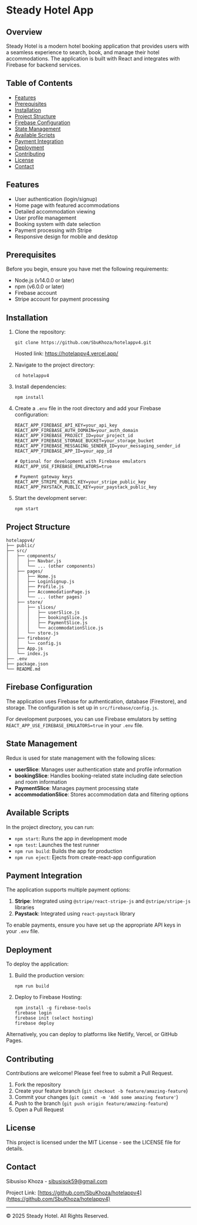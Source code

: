 # Steady Hotel App

## Overview

Steady Hotel is a modern hotel booking application that provides users with a seamless experience to search, book, and manage their hotel accommodations. The application is built with React and integrates with Firebase for backend services.

## Table of Contents

- [Features](#features)
- [Prerequisites](#prerequisites)
- [Installation](#installation)
- [Project Structure](#project-structure)
- [Firebase Configuration](#firebase-configuration)
- [State Management](#state-management)
- [Available Scripts](#available-scripts)
- [Payment Integration](#payment-integration)
- [Deployment](#deployment)
- [Contributing](#contributing)
- [License](#license)
- [Contact](#contact)

## Features

- User authentication (login/signup)
- Home page with featured accommodations
- Detailed accommodation viewing
- User profile management
- Booking system with date selection
- Payment processing with Stripe 
- Responsive design for mobile and desktop

## Prerequisites

Before you begin, ensure you have met the following requirements:
- Node.js (v14.0.0 or later)
- npm (v6.0.0 or later)
- Firebase account
- Stripe account for payment processing

## Installation

1. Clone the repository:
   ```
   git clone https://github.com/SbuKhoza/hotelappv4.git
   ```
    Hosted link: https://hotelappv4.vercel.app/

2. Navigate to the project directory:
   ```
   cd hotelappv4
   ```

3. Install dependencies:
   ```
   npm install
   ```

4. Create a `.env` file in the root directory and add your Firebase configuration:
   ```
   REACT_APP_FIREBASE_API_KEY=your_api_key
   REACT_APP_FIREBASE_AUTH_DOMAIN=your_auth_domain
   REACT_APP_FIREBASE_PROJECT_ID=your_project_id
   REACT_APP_FIREBASE_STORAGE_BUCKET=your_storage_bucket
   REACT_APP_FIREBASE_MESSAGING_SENDER_ID=your_messaging_sender_id
   REACT_APP_FIREBASE_APP_ID=your_app_id
   
   # Optional for development with Firebase emulators
   REACT_APP_USE_FIREBASE_EMULATORS=true
   
   # Payment gateway keys
   REACT_APP_STRIPE_PUBLIC_KEY=your_stripe_public_key
   REACT_APP_PAYSTACK_PUBLIC_KEY=your_paystack_public_key
   ```

5. Start the development server:
   ```
   npm start
   ```

## Project Structure

```
hotelappv4/
├── public/
├── src/
│   ├── components/
│   │   ├── Navbar.js
│   │   └── ... (other components)
│   ├── pages/
│   │   ├── Home.js
│   │   ├── LoginSignup.js
│   │   ├── Profile.js
│   │   ├── AccommodationPage.js
│   │   └── ... (other pages)
│   ├── store/
│   │   ├── slices/
│   │   │   ├── userSlice.js
│   │   │   ├── bookingSlice.js
│   │   │   ├── PaymentSlice.js
│   │   │   └── accommodationSlice.js
│   │   └── store.js
│   ├── firebase/
│   │   └── config.js
│   ├── App.js
│   └── index.js
├── .env
├── package.json
└── README.md
```

## Firebase Configuration

The application uses Firebase for authentication, database (Firestore), and storage. The configuration is set up in `src/firebase/config.js`. 

For development purposes, you can use Firebase emulators by setting `REACT_APP_USE_FIREBASE_EMULATORS=true` in your `.env` file.

## State Management

Redux is used for state management with the following slices:

- **userSlice**: Manages user authentication state and profile information
- **bookingSlice**: Handles booking-related state including date selection and room information
- **PaymentSlice**: Manages payment processing state
- **accommodationSlice**: Stores accommodation data and filtering options

## Available Scripts

In the project directory, you can run:

- `npm start`: Runs the app in development mode
- `npm test`: Launches the test runner
- `npm run build`: Builds the app for production
- `npm run eject`: Ejects from create-react-app configuration

## Payment Integration

The application supports multiple payment options:

1. **Stripe**: Integrated using `@stripe/react-stripe-js` and `@stripe/stripe-js` libraries
2. **Paystack**: Integrated using `react-paystack` library

To enable payments, ensure you have set up the appropriate API keys in your `.env` file.

## Deployment

To deploy the application:

1. Build the production version:
   ```
   npm run build
   ```

2. Deploy to Firebase Hosting:
   ```
   npm install -g firebase-tools
   firebase login
   firebase init (select hosting)
   firebase deploy
   ```

Alternatively, you can deploy to platforms like Netlify, Vercel, or GitHub Pages.

## Contributing

Contributions are welcome! Please feel free to submit a Pull Request.

1. Fork the repository
2. Create your feature branch (`git checkout -b feature/amazing-feature`)
3. Commit your changes (`git commit -m 'Add some amazing feature'`)
4. Push to the branch (`git push origin feature/amazing-feature`)
5. Open a Pull Request

## License

This project is licensed under the MIT License - see the LICENSE file for details.

## Contact

Sibusiso Khoza - sibusisok59@gmail.com

Project Link: [https://github.com/SbuKhoza/hotelappv4](https://github.com/SbuKhoza/hotelappv4)

---

© 2025 Steady Hotel. All Rights Reserved.